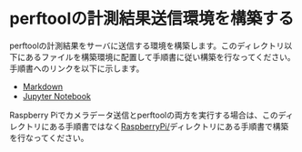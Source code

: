 # perftoolの計測結果送信環境を構築する

perftoolの計測結果をサーバに送信する環境を構築します。このディレクトリ以下にあるファイルを構築環境に配置して手順書に従い構築を行なってください。手順書へのリンクを以下に示します。

* [Markdown](./13-setup-perftool.md)
* [Jupyter Notebook](./13-setup-perftool.ipynb)

Raspberry Piでカメラデータ送信とperftoolの両方を実行する場合は、このディレクトリにある手順書ではなく[RaspberryPi/](../RaspberryPi/README.md)ディレクトリにある手順書で構築を行なってください。
